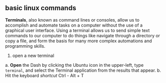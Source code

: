 ## basic linux commands 

**Terminals**, also known as command lines or consoles, allow us to accomplish and automate tasks on a computer without the use of a graphical user interface. Using a terminal allows us to send simple text commands to our computer to do things like navigate through a directory or copy a file, and form the basis for many more complex automations and programming skills. 

1. open a new terminal 

a. **Open** the Dash by clicking the Ubuntu icon in the upper-left, type `terminal`, and select the Terminal application from the results that appear.
b. Hit the keyboard _shortcut_ Ctrl - Alt + T 
